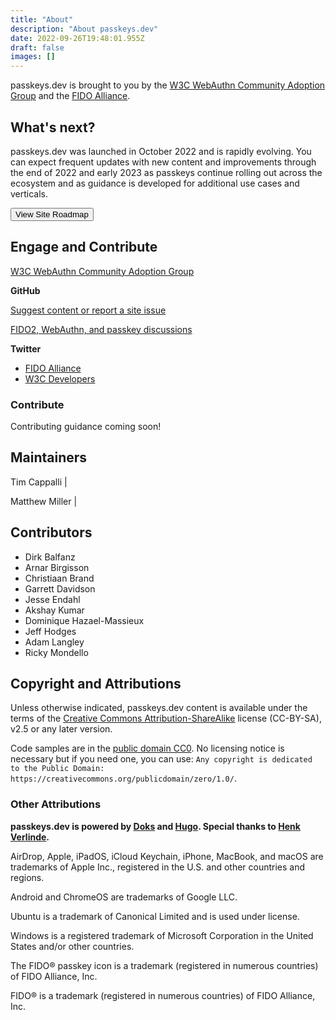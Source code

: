 ```yaml
---
title: "About"
description: "About passkeys.dev"
date: 2022-09-26T19:48:01.955Z
draft: false
images: []
---
```


passkeys.dev is brought to you by the [W3C WebAuthn Community Adoption Group](https://www.w3.org/community/webauthn-adoption/) and the [FIDO Alliance](https://fidoalliance.org/).

## What's next?

passkeys.dev was launched in October 2022 and is rapidly evolving. You can expect frequent updates with new content and improvements through the end of 2022 and early 2023 as passkeys continue rolling out across the ecosystem and as guidance is developed for additional use cases and verticals.

<a href="roadmap"><button type="button" class="btn btn-primary">View Site Roadmap <i class="bi bi-cone-striped"></i></button></a>

## Engage and Contribute

<a href="https://www.w3.org/community/webauthn-adoption/" target="_blank">W3C WebAuthn Community Adoption Group <i class="bi bi-box-arrow-up-right"></i></a>

<strong>GitHub</strong> <i class="bi bi-github color-black"></i>

<a href="https://github.com/passkeydeveloper/passkeys.dev/issues/new/choose" target="_blank">Suggest content or report a site issue <i class="bi bi-box-arrow-up-right"></i></a>

<a href="https://github.com/passkeydeveloper/discussions/discussions" target="_blank">FIDO2, WebAuthn, and passkey discussions <i class="bi bi-box-arrow-up-right"></i></a>

<strong>Twitter</strong> <i class="bi bi-twitter color-twitter-blue"></i>

- <a href="https://twitter.com/FIDOAlliance" target="_blank">FIDO Alliance <i class="bi bi-box-arrow-up-right"></i></a>
- <a href="https://twitter.com/w3cdevs" target="_blank">W3C Developers <i class="bi bi-box-arrow-up-right"></i></a>

### Contribute

Contributing guidance coming soon!

## Maintainers

Tim Cappalli | <a href="https://github.com/timcappalli" target="_blank"><i class="bi bi-github color-black"></i></a> <a href="https://twitter.com/timcappalli" target="_blank"><i class="bi bi-twitter color-twitter-blue"></i></a> <a href="https://timcappalli.me/" target="_blank"><i class="bi bi-house-heart"></i></a>

Matthew Miller | <a href="https://github.com/MasterKale" target="_blank"><i class="bi bi-github color-black"></i></a> <a href="https://twitter.com/IAmKale" target="_blank"><i class="bi bi-twitter color-twitter-blue"></i></a> <a href="https://millerti.me/" target="_blank"><i class="bi bi-house-heart"></i></a>

## Contributors

- Dirk Balfanz
- Arnar Birgisson
- Christiaan Brand
- Garrett Davidson
- Jesse Endahl
- Akshay Kumar
- Dominique Hazael-Massieux <a href="https://github.com/dontcallmedom" target="_blank"><i class="bi bi-github color-black"></i></a>
- Jeff Hodges
- Adam Langley
- Ricky Mondello

## Copyright and Attributions

Unless otherwise indicated, passkeys.dev content is available under the terms of the [Creative Commons Attribution-ShareAlike](https://creativecommons.org/licenses/by-sa/2.5/) license (CC-BY-SA), v2.5 or any later version.

Code samples are in the [public domain CC0](https://creativecommons.org/publicdomain/zero/1.0/). No licensing notice is necessary but if you need one, you can use: `Any copyright is dedicated to the Public Domain: https://creativecommons.org/publicdomain/zero/1.0/`.

### Other Attributions

**passkeys.dev is powered by [Doks](https://getdoks.org/) and [Hugo](https://gohugo.io/). Special thanks to [Henk Verlinde](https://github.com/h-enk).**

AirDrop, Apple, iPadOS, iCloud Keychain, iPhone, MacBook, and macOS are trademarks of Apple Inc., registered in the U.S. and other countries and regions.

Android and ChromeOS are trademarks of Google LLC.

Ubuntu is a trademark of Canonical Limited and is used under license.

Windows is a registered trademark of Microsoft Corporation in the United States and/or other countries.

The FIDO® passkey icon is a trademark (registered in numerous countries) of FIDO Alliance, Inc.

FIDO® is a trademark (registered in numerous countries) of FIDO Alliance, Inc.
